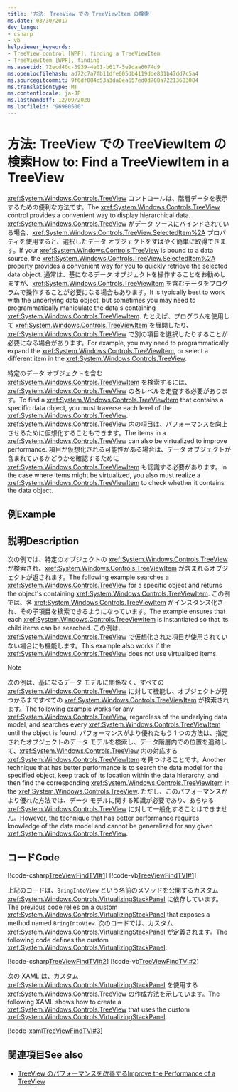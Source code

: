 ```yaml
---
title: '方法: TreeView での TreeViewItem の検索'
ms.date: 03/30/2017
dev_langs:
- csharp
- vb
helpviewer_keywords:
- TreeView control [WPF], finding a TreeViewItem
- TreeViewItem [WPF], finding
ms.assetid: 72ecd40c-3939-4e01-b617-5e9daa6074d9
ms.openlocfilehash: ad72c7a7fb11dfe605db4119dde831b47dd7c5a4
ms.sourcegitcommit: 9f6df084c53a3da0ea657ed0d708a72213683084
ms.translationtype: MT
ms.contentlocale: ja-JP
ms.lasthandoff: 12/09/2020
ms.locfileid: "96980500"
---
```

# <a name="how-to-find-a-treeviewitem-in-a-treeview"></a><span data-ttu-id="e6aed-102">方法: TreeView での TreeViewItem の検索</span><span class="sxs-lookup"><span data-stu-id="e6aed-102">How to: Find a TreeViewItem in a TreeView</span></span>
<span data-ttu-id="e6aed-103"><xref:System.Windows.Controls.TreeView> コントロールは、階層データを表示するための便利な方法です。</span><span class="sxs-lookup"><span data-stu-id="e6aed-103">The <xref:System.Windows.Controls.TreeView> control provides a convenient way to display hierarchical data.</span></span> <span data-ttu-id="e6aed-104"><xref:System.Windows.Controls.TreeView> がデータ ソースにバインドされている場合、<xref:System.Windows.Controls.TreeView.SelectedItem%2A> プロパティを使用すると、選択したデータ オブジェクトをすばやく簡単に取得できます。</span><span class="sxs-lookup"><span data-stu-id="e6aed-104">If your <xref:System.Windows.Controls.TreeView> is bound to a data source, the <xref:System.Windows.Controls.TreeView.SelectedItem%2A> property provides a convenient way for you to quickly retrieve the selected data object.</span></span> <span data-ttu-id="e6aed-105">通常は、基になるデータ オブジェクトを操作することをお勧めしますが、<xref:System.Windows.Controls.TreeViewItem> を含むデータをプログラムで操作することが必要になる場合もあります。</span><span class="sxs-lookup"><span data-stu-id="e6aed-105">It is typically best to work with the underlying data object, but sometimes you may need to programmatically manipulate the data's containing <xref:System.Windows.Controls.TreeViewItem>.</span></span> <span data-ttu-id="e6aed-106">たとえば、プログラムを使用して <xref:System.Windows.Controls.TreeViewItem> を展開したり、<xref:System.Windows.Controls.TreeView> で別の項目を選択したりすることが必要になる場合があります。</span><span class="sxs-lookup"><span data-stu-id="e6aed-106">For example, you may need to programmatically expand the <xref:System.Windows.Controls.TreeViewItem>, or select a different item in the <xref:System.Windows.Controls.TreeView>.</span></span>  
  
 <span data-ttu-id="e6aed-107">特定のデータ オブジェクトを含む <xref:System.Windows.Controls.TreeViewItem> を検索するには、<xref:System.Windows.Controls.TreeView> の各レベルを走査する必要があります。</span><span class="sxs-lookup"><span data-stu-id="e6aed-107">To find a <xref:System.Windows.Controls.TreeViewItem> that contains a specific data object, you must traverse each level of the <xref:System.Windows.Controls.TreeView>.</span></span> <span data-ttu-id="e6aed-108"><xref:System.Windows.Controls.TreeView> 内の項目は、パフォーマンスを向上させるために仮想化することもできます。</span><span class="sxs-lookup"><span data-stu-id="e6aed-108">The items in a <xref:System.Windows.Controls.TreeView> can also be virtualized to improve performance.</span></span> <span data-ttu-id="e6aed-109">項目が仮想化される可能性がある場合は、データ オブジェクトが含まれているかどうかを確認するために <xref:System.Windows.Controls.TreeViewItem> も認識する必要があります。</span><span class="sxs-lookup"><span data-stu-id="e6aed-109">In the case where items might be virtualized, you also must realize a <xref:System.Windows.Controls.TreeViewItem> to check whether it contains the data object.</span></span>  
  
## <a name="example"></a><span data-ttu-id="e6aed-110">例</span><span class="sxs-lookup"><span data-stu-id="e6aed-110">Example</span></span>  
  
## <a name="description"></a><span data-ttu-id="e6aed-111">説明</span><span class="sxs-lookup"><span data-stu-id="e6aed-111">Description</span></span>  
 <span data-ttu-id="e6aed-112">次の例では、特定のオブジェクトの <xref:System.Windows.Controls.TreeView> が検索され、<xref:System.Windows.Controls.TreeViewItem> が含まれるオブジェクトが返されます。</span><span class="sxs-lookup"><span data-stu-id="e6aed-112">The following example searches a <xref:System.Windows.Controls.TreeView> for a specific object and returns the object's containing <xref:System.Windows.Controls.TreeViewItem>.</span></span> <span data-ttu-id="e6aed-113">この例では、各 <xref:System.Windows.Controls.TreeViewItem> がインスタンス化され、その子項目を検索できるようになっています。</span><span class="sxs-lookup"><span data-stu-id="e6aed-113">The example ensures that each <xref:System.Windows.Controls.TreeViewItem> is instantiated so that its child items can be searched.</span></span> <span data-ttu-id="e6aed-114">この例は、<xref:System.Windows.Controls.TreeView> で仮想化された項目が使用されていない場合にも機能します。</span><span class="sxs-lookup"><span data-stu-id="e6aed-114">This example also works if the <xref:System.Windows.Controls.TreeView> does not use virtualized items.</span></span>  
  
> [!NOTE]
> <span data-ttu-id="e6aed-115">次の例は、基になるデータ モデルに関係なく、すべての <xref:System.Windows.Controls.TreeView> に対して機能し、オブジェクトが見つかるまですべての <xref:System.Windows.Controls.TreeViewItem> が検索されます。</span><span class="sxs-lookup"><span data-stu-id="e6aed-115">The following example works for any <xref:System.Windows.Controls.TreeView>, regardless of the underlying data model, and searches every <xref:System.Windows.Controls.TreeViewItem> until the object is found.</span></span> <span data-ttu-id="e6aed-116">パフォーマンスがより優れたもう 1 つの方法は、指定されたオブジェクトのデータ モデルを検索し、データ階層内での位置を追跡して、<xref:System.Windows.Controls.TreeView> 内の対応する <xref:System.Windows.Controls.TreeViewItem> を見つけることです。</span><span class="sxs-lookup"><span data-stu-id="e6aed-116">Another technique that has better performance is to search the data model for the specified object, keep track of its location within the data hierarchy, and then find the corresponding <xref:System.Windows.Controls.TreeViewItem> in the <xref:System.Windows.Controls.TreeView>.</span></span> <span data-ttu-id="e6aed-117">ただし、このパフォーマンスがより優れた方法では、データ モデルに関する知識が必要であり、あらゆる <xref:System.Windows.Controls.TreeView> に対して一般化することはできません。</span><span class="sxs-lookup"><span data-stu-id="e6aed-117">However, the technique that has better performance requires knowledge of the data model and cannot be generalized for any given <xref:System.Windows.Controls.TreeView>.</span></span>  
  
## <a name="code"></a><span data-ttu-id="e6aed-118">コード</span><span class="sxs-lookup"><span data-stu-id="e6aed-118">Code</span></span>  
 [!code-csharp[TreeViewFindTVI#1](~/samples/snippets/csharp/VS_Snippets_Wpf/TreeViewFindTVI/CSharp/MainWindow.xaml.cs#1)]
 [!code-vb[TreeViewFindTVI#1](~/samples/snippets/visualbasic/VS_Snippets_Wpf/TreeViewFindTVI/VisualBasic/MainWindow.xaml.vb#1)]  
  
 <span data-ttu-id="e6aed-119">上記のコードは、`BringIntoView` という名前のメソッドを公開するカスタム <xref:System.Windows.Controls.VirtualizingStackPanel> に依存しています。</span><span class="sxs-lookup"><span data-stu-id="e6aed-119">The previous code relies on a custom <xref:System.Windows.Controls.VirtualizingStackPanel> that exposes a method named `BringIntoView`.</span></span> <span data-ttu-id="e6aed-120">次のコードでは、カスタム <xref:System.Windows.Controls.VirtualizingStackPanel> が定義されます。</span><span class="sxs-lookup"><span data-stu-id="e6aed-120">The following code defines the custom <xref:System.Windows.Controls.VirtualizingStackPanel>.</span></span>  
  
 [!code-csharp[TreeViewFindTVI#2](~/samples/snippets/csharp/VS_Snippets_Wpf/TreeViewFindTVI/CSharp/MainWindow.xaml.cs#2)]
 [!code-vb[TreeViewFindTVI#2](~/samples/snippets/visualbasic/VS_Snippets_Wpf/TreeViewFindTVI/VisualBasic/MainWindow.xaml.vb#2)]  
  
 <span data-ttu-id="e6aed-121">次の XAML は、カスタム <xref:System.Windows.Controls.VirtualizingStackPanel> を使用する <xref:System.Windows.Controls.TreeView> の作成方法を示しています。</span><span class="sxs-lookup"><span data-stu-id="e6aed-121">The following XAML shows how to create a <xref:System.Windows.Controls.TreeView> that uses the custom <xref:System.Windows.Controls.VirtualizingStackPanel>.</span></span>  
  
 [!code-xaml[TreeViewFindTVI#3](~/samples/snippets/csharp/VS_Snippets_Wpf/TreeViewFindTVI/CSharp/MainWindow.xaml#3)]  
  
## <a name="see-also"></a><span data-ttu-id="e6aed-122">関連項目</span><span class="sxs-lookup"><span data-stu-id="e6aed-122">See also</span></span>

- [<span data-ttu-id="e6aed-123">TreeView のパフォーマンスを改善する</span><span class="sxs-lookup"><span data-stu-id="e6aed-123">Improve the Performance of a TreeView</span></span>](how-to-improve-the-performance-of-a-treeview.md)
